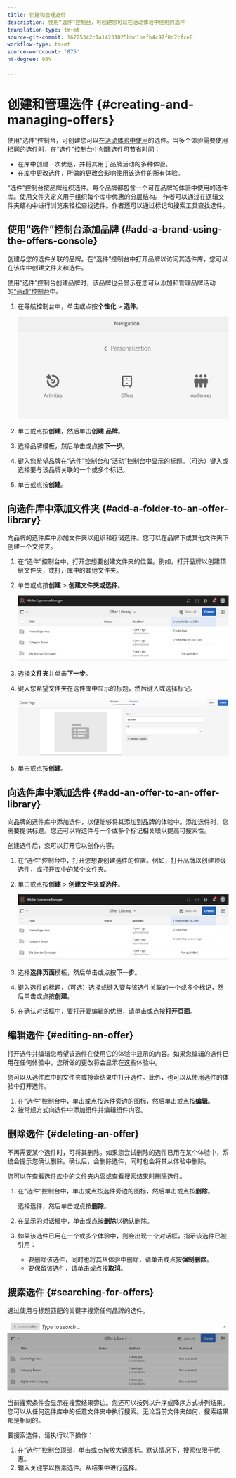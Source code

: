 ```yaml
---
title: 创建和管理选件
description: 使用“选件”控制台，可创建您可以在活动体验中使用的选件
translation-type: tm+mt
source-git-commit: 16725342c1a14231025bbc1bafb4c97f0d7cfce8
workflow-type: tm+mt
source-wordcount: '875'
ht-degree: 90%

---
```



# 创建和管理选件 {#creating-and-managing-offers}

使用“选件”控制台，可创建您可以[在活动体验中使用](/help/sites-cloud/authoring/personalization/targeted-content.md)的选件。当多个体验需要使用相同的选件时，在“选件”控制台中创建选件可节省时间：

* 在库中创建一次优惠，并将其用于品牌活动的多种体验。
* 在库中更改选件，所做的更改会影响使用该选件的所有体验。

“选件”控制台按品牌组织选件。每个品牌都包含一个可在品牌的体验中使用的选件库。使用文件夹定义用于组织每个库中优惠的分层结构。 作者可以通过在逻辑文件夹结构中进行浏览来轻松查找选件。作者还可以通过标记和搜索工具查找选件。

## 使用“选件”控制台添加品牌  {#add-a-brand-using-the-offers-console}

创建与您的选件关联的品牌。在“选件”控制台中打开品牌以访问其选件库，您可以在该库中创建文件夹和选件。

使用“选件”控制台创建品牌时，该品牌也会显示在您可以添加和管理品牌活动的[“活动”控制台](/help/sites-cloud/authoring/personalization/activities.md)中。

1. 在导航控制台中，单击或点按&#x200B;**个性化** > **选件**。

   ![导航到优惠控制台](/help/sites-cloud/authoring/assets/offers-navigation.png)

1. 单击或点按&#x200B;**创建**，然后单击&#x200B;**创建** **品牌**。
1. 选择品牌模板，然后单击或点按&#x200B;**下一步**。
1. 键入您希望品牌在“选件”控制台和“活动”控制台中显示的标题。（可选）键入或选择要与该品牌关联的一个或多个标记。
1. 单击或点按&#x200B;**创建**。

## 向选件库中添加文件夹  {#add-a-folder-to-an-offer-library}

向品牌的选件库中添加文件夹以组织和存储选件。您可以在品牌下或其他文件夹下创建一个文件夹。

1. 在“选件”控制台中，打开您想要创建文件夹的位置。例如，打开品牌以创建顶级文件夹，或打开库中的其他文件夹。
1. 单击或点按&#x200B;**创建** > **创建文件夹或选件**。

   ![创建优惠文件夹](/help/sites-cloud/authoring/assets/offers-create-folder.png)

1. 选择&#x200B;**文件夹**&#x200B;并单击&#x200B;**下一步**。
1. 键入您希望文件夹在选件库中显示的标题，然后键入或选择标记。

   ![定义文件夹属性](/help/sites-cloud/authoring/assets/offers-folder-properties.png)

1. 单击或点按&#x200B;**创建**。

## 向选件库中添加选件  {#add-an-offer-to-an-offer-library}

向品牌的选件库中添加选件，以便能够将其添加到品牌的体验中。添加选件时，您需要提供标题。您还可以将选件与一个或多个标记相关联以提高可搜索性。

创建选件后，您可以打开它以创作内容。

1. 在“选件”控制台中，打开您想要创建选件的位置。例如，打开品牌以创建顶级选件，或打开库中的某个文件夹。
1. 单击或点按&#x200B;**创建** > **创建文件夹或选件**。

   ![创建优惠文件夹](/help/sites-cloud/authoring/assets/offers-create-folder.png)

1. 选择&#x200B;**选件页面**&#x200B;模板，然后单击或点按&#x200B;**下一步**。
1. 键入选件的标题，（可选）选择或键入要与该选件关联的一个或多个标记，然后单击或点按&#x200B;**创建**。
1. 在确认对话框中，要打开要编辑的优惠，请单击或点按&#x200B;**打开页面**。

## 编辑选件 {#editing-an-offer}

打开选件并编辑您希望该选件在使用它的体验中显示的内容。如果您编辑的选件已用在任何体验中，您所做的更改将会显示在这些体验中。

您可以从选件库中的文件夹或搜索结果中打开选件。此外，也可以从使用选件的体验中打开选件。

1. 在“选件”控制台中，单击或点按选件旁边的图标，然后单击或点按&#x200B;**编辑**。
1. 按常规方式向选件中添加组件并编辑组件内容。

## 删除选件  {#deleting-an-offer}

不再需要某个选件时，可将其删除。如果您尝试删除的选件已用在某个体验中，系统会提示您确认删除。确认后，会删除选件，同时也会将其从体验中删除。

您可以在查看选件库中的文件夹内容或查看搜索结果时删除选件。

1. 在“选件”控制台中，单击或点按选件旁边的图标，然后单击或点按&#x200B;**删除**。

   选择选件，然后单击或点按&#x200B;**删除**。

1. 在显示的对话框中，单击或点按&#x200B;**删除**&#x200B;以确认删除。
1. 如果该选件已用在一个或多个体验中，则会出现一个对话框，指示该选件已被引用：

   * 要删除该选件，同时也将其从体验中删除，请单击或点按&#x200B;**强制删除**。
   * 要保留该选件，请单击或点按&#x200B;**取消**。

## 搜索选件  {#searching-for-offers}

通过使用与标题匹配的关键字搜索任何品牌的选件。

![搜索优惠](/help/sites-cloud/authoring/assets/offers-search.png)

当前搜索条件会显示在搜索结果旁边。您还可以按列以升序或降序方式排列结果。您可以从任何选件库中的任意文件夹中执行搜索。无论当前文件夹如何，搜索结果都是相同的。

要搜索选件，请执行以下操作：

1. 在“选件”控制台顶部，单击或点按放大镜图标。默认情况下，搜索仅限于优惠。
1. 输入关键字以搜索选件。从结果中进行选择。
